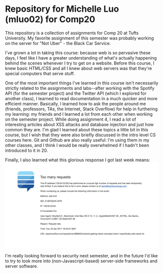 # Repository for Michelle Luo (mluo02) for Comp20
This repository is a collection of assignments for Comp 20 at Tufts University.
My favorite assignment of this semester was probably working on the server for "Not Uber" - the Black Car Service.

I've grown a lot in taking this course: because web is so pervasive these days, I feel like I have a greater understanding of what's actually happening behind the scenes whenever I try to get on a website. Before this course, I knew basic HTML/CSS and all I knew about web servers was that they're special computers that serve stuff.

One of the most important things I've learned in this course isn't necessarily strictly related to the assignments and labs--after working with the Spotify API (for the semester project) and the Twitter API (which I explored for another class), I learned to read documentation in a much quicker and more efficient manner. Basically, I learned how to ask the people around me (friends, professors, TAs, the Internet, Stack Overflow) for help in furthering my learning: my friends and I learned a lot from each other when working on the semester project. 
While doing assignment 4, I read a lot of interesting articles about XSS attacks and database injection and just how common they are. I'm glad I learned about these topics a little bit in this course, but I wish that they were also briefly discussed in the intro level CS courses here.
Git and Github are also really useful: I'm using them in my other classes, and I think I would be really overwhelmed if I hadn't been introduced to it in 20.

Finally, I also learned what this glorious response I got last week means:
![alt text](rate_limit.png "Rate limiting by Stack Overflow")

I'm really looking forward to security next semester, and in the future I'd like to try to look more into (non-Javascript-based) server-side frameworks and server software.